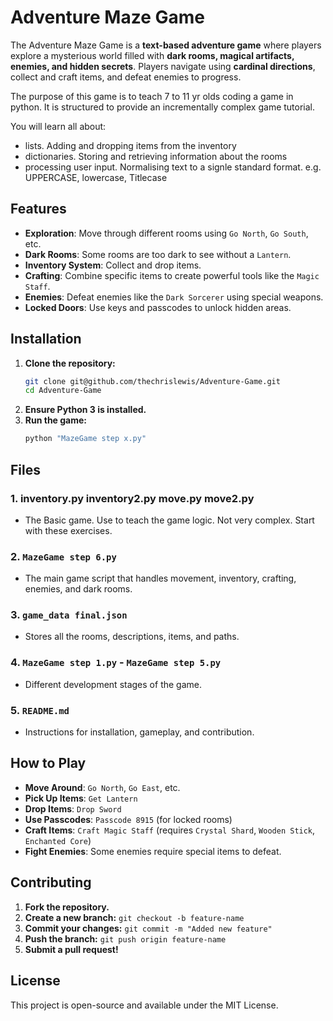 # Adventure Maze Game

The Adventure Maze Game is a **text-based adventure game** where players explore a mysterious world filled with **dark rooms, magical artifacts, enemies, and hidden secrets**. Players navigate using **cardinal directions**, collect and craft items, and defeat enemies to progress.

The purpose of this game is to teach 7 to 11 yr olds coding a game in python. 
It is structured to provide an incrementally complex game tutorial. 

You will learn all about:
   - lists. Adding and dropping items from the inventory
   - dictionaries. Storing and retrieving information about the rooms
   - processing user input. Normalising text to a signle standard format. e.g. UPPERCASE, lowercase, Titlecase

## Features
- **Exploration**: Move through different rooms using `Go North`, `Go South`, etc.
- **Dark Rooms**: Some rooms are too dark to see without a `Lantern`.
- **Inventory System**: Collect and drop items.
- **Crafting**: Combine specific items to create powerful tools like the `Magic Staff`.
- **Enemies**: Defeat enemies like the `Dark Sorcerer` using special weapons.
- **Locked Doors**: Use keys and passcodes to unlock hidden areas.

## Installation
1. **Clone the repository:**
   ```bash
   git clone git@github.com/thechrislewis/Adventure-Game.git
   cd Adventure-Game
   ```
2. **Ensure Python 3 is installed.**
3. **Run the game:**
   ```bash
   python "MazeGame step x.py"
   ```

## Files
### 1. inventory.py inventory2.py move.py move2.py
   - The Basic game. Use to teach the game logic. Not very complex. Start with these exercises.
### 2. `MazeGame step 6.py`
   - The main game script that handles movement, inventory, crafting, enemies, and dark rooms.
### 3. `game_data final.json`
   - Stores all the rooms, descriptions, items, and paths.
### 4. `MazeGame step 1.py` - `MazeGame step 5.py`
   - Different development stages of the game.
### 5. `README.md`
   - Instructions for installation, gameplay, and contribution.

## How to Play
- **Move Around**: `Go North`, `Go East`, etc.
- **Pick Up Items**: `Get Lantern`
- **Drop Items**: `Drop Sword`
- **Use Passcodes**: `Passcode 8915` (for locked rooms)
- **Craft Items**: `Craft Magic Staff` (requires `Crystal Shard`, `Wooden Stick`, `Enchanted Core`)
- **Fight Enemies**: Some enemies require special items to defeat.

## Contributing
1. **Fork the repository.**
2. **Create a new branch:** `git checkout -b feature-name`
3. **Commit your changes:** `git commit -m "Added new feature"`
4. **Push the branch:** `git push origin feature-name`
5. **Submit a pull request!**

## License
This project is open-source and available under the MIT License.


